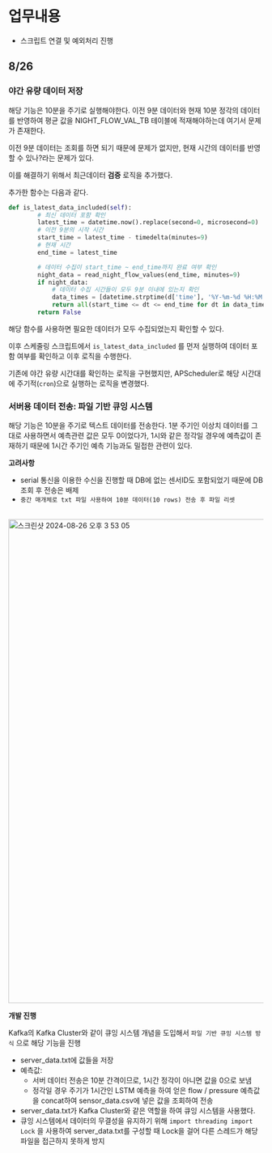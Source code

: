 # 업무내용

- 스크립트 연결 및 예외처리 진행

## 8/26

### 야간 유량 데이터 저장

해당 기능은 10분을 주기로 실행해야한다. 이전 9분 데이터와 현재 10분 정각의 데이터를 반영하여 평균 값을 NIGHT_FLOW_VAL_TB 테이블에 적재해야하는데 여기서 문제가 존재한다.

이전 9분 데이터는 조회를 하면 되기 때문에 문제가 없지만, 현재 시간의 데이터를 반영할 수 있나?라는 문제가 있다.

이를 해결하기 위해서 최근데이터 **검증** 로직을 추가했다.

추가한 함수는 다음과 같다.

```python
def is_latest_data_included(self):
        # 최신 데이터 포함 확인
        latest_time = datetime.now().replace(second=0, microsecond=0)
        # 이전 9분의 시작 시간
        start_time = latest_time - timedelta(minutes=9) 
        # 현재 시간
        end_time = latest_time 

        # 데이터 수집이 start_time ~ end_time까지 완료 여부 확인
        night_data = read_night_flow_values(end_time, minutes=9)
        if night_data:
            # 데이터 수집 시간들이 모두 9분 이내에 있는지 확인
            data_times = [datetime.strptime(d['time'], '%Y-%m-%d %H:%M:%S') for d in night_data]
            return all(start_time <= dt <= end_time for dt in data_times)
        return False
```

해당 함수를 사용하면 필요한 데이터가 모두 수집되었는지 확인할 수 있다.

이후 스케줄링 스크립트에서 `is_latest_data_included` 를 먼저 실행하여 데이터 포함 여부를 확인하고 이후 로직을 수행한다. 

기존에 야간 유량 시간대를 확인하는 로직을 구현했지만, APScheduler로 해당 시간대에 주기적(`cron`)으로 실행하는 로직을 변경했다. 

### 서버용 데이터 전송: 파일 기반 큐잉 시스템

해당 기능은 10분을 주기로 텍스트 데이터를 전송한다. 1분 주기인 이상치 데이터를 그대로 사용하면서 예측관련 값은 모두 0이었다가, 1시와 같은 정각일 경우에 예측값이 존재하기 때문에 1시간 주기인 예측 기능과도 밀접한 관련이 있다. 

**고려사항**

- serial 통신을 이용한 수신을 진행할 때 DB에 없는 센서ID도 포함되었기 때문에 DB 조회 후 전송은 배제
- `중간 매개체로 txt 파일 사용하여 10분 데이터(10 rows) 전송 후 파일 리셋`
  
<br/>

<img width="957" alt="스크린샷 2024-08-26 오후 3 53 05" src="https://github.com/user-attachments/assets/453b9912-9a26-47c0-9b6a-945f79cf5cf1">

<br/>

**개발 진행**

Kafka의 Kafka Cluster와 같이 큐잉 시스템 개념을 도입해서 `파일 기반 큐잉 시스템 방식` 으로 해당 기능을 진행

- server_data.txt에 값들을 저장
- 예측값:
    - 서버 데이터 전송은 10분 간격이므로, 1시간 정각이 아니면 값을 0으로 보냄
    - 정각일 경우 주기가 1시간인 LSTM 예측을 하여 얻은 flow / pressure 예측값을 concat하여 sensor_data.csv에 넣은 값을 조회하여 전송
- server_data.txt가 Kafka Cluster와 같은 역할을 하여 큐잉 시스템을 사용했다.
- 큐잉 시스템에서 데이터의 무결성을 유지하기 위해 `import threading import Lock` 을 사용하여 server_data.txt를 구성할 때 Lock을 걸어 다른 스레드가 해당 파일을 접근하지 못하게 방지